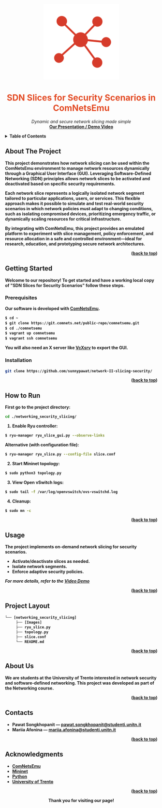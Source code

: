 
<a name="readme-top"></a>

<!-- PROJECT LOGO -->
<p align="center">
  <a href="https://github.com/sunnypawat/network-II-slicing-security/">
    <img src="images/logos_and_icons/icon.png" alt="Logo" width="250" height="250">
  </a>
</p>

<h1 align="center" style="color:#E34C26">SDN Slices for Security Scenarios in ComNetsEmu</h1>

<p align="center">
  <em>Dynamic and secure network slicing made simple</em>
    <br />
  <a href="https://docs.google.com/presentation/d/1a5Nu0xaqI02GTYYub3PESSVfszO_r_Mgpqkt9nufSZo/edit?slide=id.g304dfe70e09_0_40#slide=id.g304dfe70e09_0_40"><strong>Our Presentation / </a>
  <a href="https://youtu.be/uhIPjDqtWho">Demo Video</a>
</p>

<!-- TABLE OF CONTENTS -->
<details>
  <summary>Table of Contents</summary>
  <ol>
    <li><a href="#about-the-project">About The Project</a></li>
    <li><a href="#built-with">Built With</a></li>
    <li><a href="#getting-started">Getting Started</a>
      <ul>
        <li><a href="#prerequisites">Prerequisites</a></li>
        <li><a href="#installation">Installation</a></li>
      </ul>
    </li>
    <li><a href="#how-to-run">How to Run</a></li>
    <li><a href="#usage">Usage</a></li>
    <li><a href="#project-layout">Project Layout</a></li>
    <li><a href="#about-us">About Us</a></li>
    <li><a href="#contacts">Contacts</a></li>
    <li><a href="#acknowledgments">Acknowledgments</a></li>
  </ol>
</details>

<!-- ABOUT THE PROJECT -->
## About The Project

This project demonstrates how network slicing can be used within the ComNetsEmu environment to manage network resources dynamically through a Graphical User Interface (GUI). Leveraging Software-Defined Networking (SDN) principles allows network slices to be activated and deactivated based on specific security requirements.

Each network slice represents a logically isolated network segment tailored to particular applications, users, or services. This flexible approach makes it possible to simulate and test real-world security scenarios in which network policies must adapt to changing conditions, such as isolating compromised devices, prioritizing emergency traffic, or dynamically scaling resources for critical infrastructure.

By integrating with ComNetsEmu, this project provides an emulated platform to experiment with slice management, policy enforcement, and resource allocation in a safe and controlled environment—ideal for research, education, and prototyping secure network architectures.

<p align="right">(<a href="#readme-top">back to top</a>)</p>

<!-- GETTING STARTED -->
## Getting Started

Welcome to our repository! To get started and have a working local copy of "SDN Slices for Security Scenarios" follow these steps.

### Prerequisites

Our software is developed with [ComNetsEmu](https://www.granelli-lab.org/researches/relevant-projects/comnetsemu-labs).

```bash
$ cd ~
$ git clone https://git.comnets.net/public-repo/comnetsemu.git
$ cd ./comnetsemu
$ vagrant up comnetsemu
$ vagrant ssh comnetsemu
```

You will also need an X server like [VcXsrv](https://sourceforge.net/projects/vcxsrv/) to export the GUI.

### Installation

```bash
git clone https://github.com/sunnypawat/network-II-slicing-security/
```

<p align="right">(<a href="#readme-top">back to top</a>)</p>

<!-- HOW TO RUN -->
## How to Run

First go to the project directory:

```bash
cd ./networking_security_slicing/
```

1. Enable Ryu controller:

```bash
$ ryu-manager ryu_slice_gui.py --observe-links
```

Alternative (with configuration file):

```bash
$ ryu-manager ryu_slice.py --config-file slice.conf
```

2. Start Mininet topology:

```bash
$ sudo python3 topology.py
```

3. View Open vSwitch logs:

```bash
$ sudo tail -f /var/log/openvswitch/ovs-vswitchd.log
```

4. Cleanup:

```bash
$ sudo mn -c
```

<p align="right">(<a href="#readme-top">back to top</a>)</p>

<!-- USAGE EXAMPLES -->
## Usage

The project implements on-demand network slicing for security scenarios.

- Activate/deactivate slices as needed.
- Isolate network segments.
- Enforce adaptive security policies.

_For more details, refer to the [Video Demo](https://youtu.be/uhIPjDqtWho)_

<p align="right">(<a href="#readme-top">back to top</a>)</p>

<!-- PROJECT LAYOUT -->
## Project Layout

```
└── [networking_security_slicing]
     ├── [Images]
     ├── ryu_slice.py
     ├── topology.py
     ├── slice.conf
     └── README.md
```

<p align="right">(<a href="#readme-top">back to top</a>)</p>

<!-- ABOUT US -->
## About Us

We are students at the University of Trento interested in network security and software-defined networking. This project was developed as part of the Networking course.

<p align="right">(<a href="#readme-top">back to top</a>)</p>

<!-- CONTACT -->
## Contacts

- Pawat Songkhopanit — pawat.songkhopanit@studenti.unitn.it
- Mariia Afonina — mariia.afonina@studenti.unitn.it

<p align="right">(<a href="#readme-top">back to top</a>)</p>

<!-- ACKNOWLEDGMENTS -->
## Acknowledgments

* [ComNetsEmu](https://git.comnets.net/public-repo/comnetsemu)
* [Mininet](http://mininet.org/)
* [Python](https://www.python.org/)
* [University of Trento](https://www.unitn.it/en)

<p align="right">(<a href="#readme-top">back to top</a>)</p>

<p align="center"><b>Thank you for visiting our page!</b></p>

<!-- LINKS -->
[Python-logo]: https://img.shields.io/badge/-Python-F9DC3E.svg?logo=python&style=flat
[Python-url]: https://www.python.org/
[VSC-logo]: https://img.shields.io/badge/-Visual%20Studio%20Code-007ACC.svg?logo=visual-studio-code&style=flat
[VSC-url]: https://code.visualstudio.com/
[Mininet-logo]: images/logos_and_icons/mininet.png
[Mininet-url]: http://mininet.org/
[Comnetsemu-logo]: images/logos_and_icons/comnetsemu.png
[Comnetsemu-url]: https://www.granelli-lab.org/researches/relevant-projects/comnetsemu-labs
[GUI]: images/GUI.png
